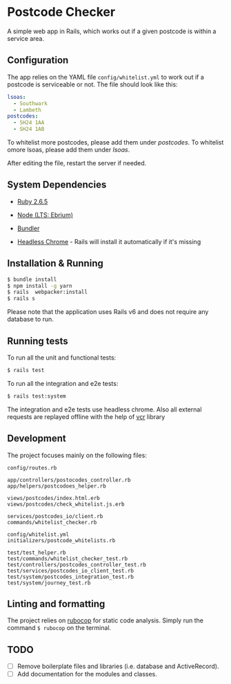 # Postcode Checker

A simple web app in Rails, which works out if a given postcode is within a service area.

## Configuration

The app relies on the YAML file `config/whitelist.yml` to work out if a postcode is serviceable or not. The file should look like this:

```yaml
lsoas:
  - Southwark
  - Lambeth
postcodes:
  - SH24 1AA
  - SH24 1AB
```

To whitelist more postcodes, please add them under _postcodes_. To whitelist omore lsoas, please add them under _lsoas_.

After editing the file, restart the server if needed.

## System Dependencies
* [Ruby 2.6.5](https://www.ruby-lang.org/en/news/2019/10/01/ruby-2-6-5-released/)

* [Node (LTS: Ebrium)](https://nodejs.org/en/)

* [Bundler](https://bundler.io/)

* [Headless Chrome](https://chromium.googlesource.com/chromium/src/+/lkgr/headless/README.md) - Rails will install it automatically if it's missing

## Installation & Running
```sh
$ bundle install
$ npm install -g yarn
$ rails  webpacker:install
$ rails s
```
Please note that the application uses Rails v6 and does not require any database to run.

## Running tests
To run all the unit and functional tests:
```sh
$ rails test
```
To run all the integration and e2e tests:
```sh
$ rails test:system
```

The integration and e2e tests use headless chrome. Also all external requests are replayed offline with the help of [vcr](https://github.com/vcr/vcr) library

## Development

The project focuses mainly on the following files:
```
config/routes.rb

app/controllers/postocodes_controller.rb
app/helpers/postcodoes_helper.rb

views/postcodes/index.html.erb
views/postcodes/check_whitelist.js.erb

services/postcodes_io/client.rb
commands/whitelist_checker.rb

config/whitelist.yml
initializers/postcode_whitelists.rb

test/test_helper.rb
test/commands/whitelist_checker_test.rb
test/controllers/postcodes_controller_test.rb
test/services/postcodes_io_client_test.rb
test/system/postcodes_integration_test.rb
test/system/journey_test.rb
```

## Linting and formatting

The project relies on [rubocop](https://github.com/rubocop-hq/rubocop) for static code analysis. Simply run the command `$ rubocop` on the terminal.

## TODO
- [ ] Remove boilerplate files and libraries (i.e. database and ActiveRecord).
- [ ] Add documentation for the modules and classes.
